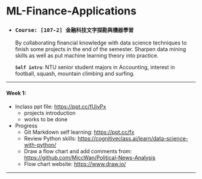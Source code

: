 # ML-Finance-Applications
* ### **`Course: [107-2] 金融科技文字探勘與機器學習`**

   By collaborating financial knowledge with data science techniques to finish some projects in the end of the semester. Sharpen data mining skills as well as put machine learning theory into practice.
   
   **`Self intro`**: NTU senior student majors in Accounting, interest in football, squash, mountain climbing and surfing.
***
#### Week 1: 
- Inclass ppt file: https://ppt.cc/fUjvPx
  - projects introduction
  - works to be done
- Progress
  - Git Markdown self learning: https://ppt.cc/fx
  - Review Python skills: https://cognitiveclass.ai/learn/data-science-with-python/
  - Draw a flow chart and add comments from: https://github.com/MiccWan/Political-News-Analysis
  - Flow chart website: https://www.draw.io/
***
